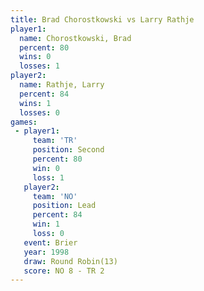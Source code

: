 ```yaml
---
title: Brad Chorostkowski vs Larry Rathje
player1:                   
  name: Chorostkowski, Brad
  percent: 80              
  wins: 0                  
  losses: 1                
player2:                   
  name: Rathje, Larry      
  percent: 84              
  wins: 1                  
  losses: 0                
games:
 - player1:          
     team: 'TR'      
     position: Second
     percent: 80     
     win: 0          
     loss: 1         
   player2:        
     team: 'NO'    
     position: Lead
     percent: 84   
     win: 1        
     loss: 0       
   event: Brier         
   year: 1998           
   draw: Round Robin(13)
   score: NO 8 - TR 2   
---
```

